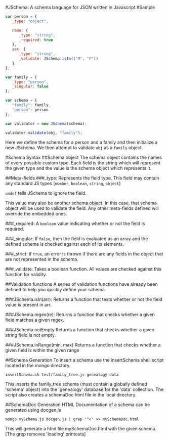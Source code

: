 #JSchema: A schema language for JSON written in Javascript
#Sample
```javascript
var person = {
   _type: "object",

   name: {
      _type: "string",
      _required: true
   },
   sex: {
      _type: "string",
      _validate: JSchema.isIn(["M", "F"])
   }
};

var family = {
   _type: "person",
   _singular: false
};

var schema = {
   "family": family,
   "person": person
};

var validator = new JSchema(schema);

validator.validate(obj, "family");
```

Here we define the schema for a person and a family and then initialize a new JSchema. We then
attempt to validate ```obj``` as a ```family``` object.

#Schema Syntax
##Schema object
The schema object contains the names of every possible custom type. Each field is the string
which will represent the given type and the value is the schema object which represents it.

##Meta-fields
###_type:
Represents the field type. This field may contain any standard JS types (```number```,
```boolean```, ```string```, ```object```)

```undef``` tells JSchema to ignore the field.

This value may also be another schema object. In this case, that schema object will be used to
validate the field. Any other meta-fields defined will override the embedded ones.

###_required:
A ```boolean``` value indicating whether or not the field is required.

###_singular:
If ```false```, then the field is evaluated as an array and the defined schema is checked against
each of its elements.

###_strict:
If ```true```, an error is thrown if there are any fields in the object that are not represented in
the schema.

###_validate:
Takes a boolean function. All values are checked against this function for validity.

##Validation functions
A series of validation functions have already been defined to help you quickly define your schema.

###JSchema.isIn(arr):
Returns a function that tests whether or not the field value is present in arr.

###JSchema.regex(re):
Returns a function that checks whether a given field matches a given regex.

###JSchema.notEmpty
Returns a function that checks whether a given string field is not empty.

###JSchema.inRange(min, max)
Returns a function that checks whether a given field is within the given range

##Schema Generation
To insert a schema use the insertSchema shell script located in the mongo directory.

```
insertSchema.sh test/family_tree.js genealogy data
```
This inserts the family_tree schema (must contain a globally defined 'schema' object) into the 'genealogy' database for the 'data' collection. The script also creates a schemaDoc.html file in the local directory.

##SchemaDoc Generation
HTML Documentation of a schema can be generated using docgen.js

```
mongo mySchema.js docgen.js | grep '^<' >> mySchemaDoc.html
```
This will generate a html file mySchemaDoc.html with the given schema. [The grep removes 'loading' printouts]
